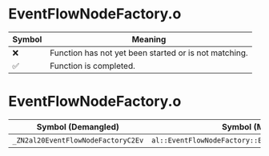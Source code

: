 # EventFlowNodeFactory.o
| Symbol | Meaning 
| ------------- | ------------- 
| :x: | Function has not yet been started or is not matching. 
| :white_check_mark: | Function is completed. 


# EventFlowNodeFactory.o
| Symbol (Demangled) | Symbol (Mangled) | Decompiled? |
| ------------- |  ------------- | ------------- |
| `_ZN2al20EventFlowNodeFactoryC2Ev` | `al::EventFlowNodeFactory::EventFlowNodeFactory(void)` | :white_check_mark: |
